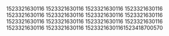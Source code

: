 1523321630116
1523321630116
1523321630116
1523321630116
1523321630116
1523321630116
1523321630116
1523321630116
1523321630116
1523321630116
1523321630116
1523321630116
1523321630116
1523321630116
15233216301161523418700570